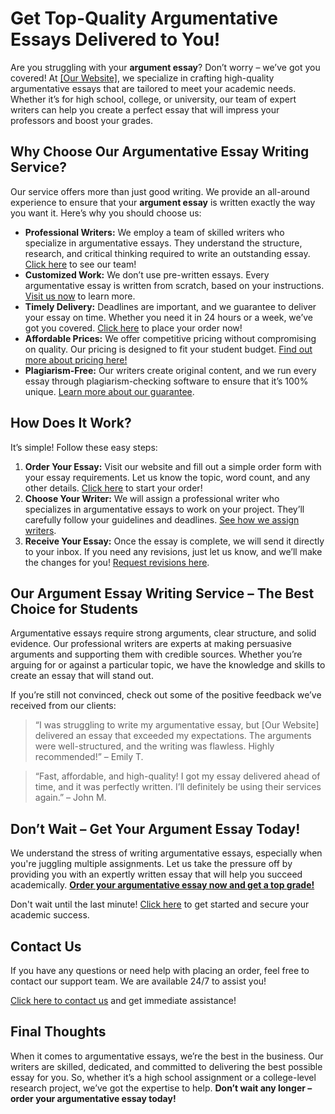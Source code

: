 # Get Top-Quality Argumentative Essays Delivered to You!

Are you struggling with your **argument essay**? Don’t worry – we’ve got you covered! At [[Our Website]](https://tinyurl.com/topessay?keyword=argument+essay), we specialize in crafting high-quality argumentative essays that are tailored to meet your academic needs. Whether it’s for high school, college, or university, our team of expert writers can help you create a perfect essay that will impress your professors and boost your grades.

## Why Choose Our Argumentative Essay Writing Service?

Our service offers more than just good writing. We provide an all-around experience to ensure that your **argument essay** is written exactly the way you want it. Here’s why you should choose us:

- **Professional Writers:** We employ a team of skilled writers who specialize in argumentative essays. They understand the structure, research, and critical thinking required to write an outstanding essay. [Click here](https://tinyurl.com/topessay?keyword=argument+essay) to see our team!
- **Customized Work:** We don’t use pre-written essays. Every argumentative essay is written from scratch, based on your instructions. [Visit us now](https://tinyurl.com/topessay?keyword=argument+essay) to learn more.
- **Timely Delivery:** Deadlines are important, and we guarantee to deliver your essay on time. Whether you need it in 24 hours or a week, we’ve got you covered. [Click here](https://tinyurl.com/topessay?keyword=argument+essay) to place your order now!
- **Affordable Prices:** We offer competitive pricing without compromising on quality. Our pricing is designed to fit your student budget. [Find out more about pricing here!](https://tinyurl.com/topessay?keyword=argument+essay)
- **Plagiarism-Free:** Our writers create original content, and we run every essay through plagiarism-checking software to ensure that it’s 100% unique. [Learn more about our guarantee](https://tinyurl.com/topessay?keyword=argument+essay).

## How Does It Work?

It’s simple! Follow these easy steps:

1. **Order Your Essay:** Visit our website and fill out a simple order form with your essay requirements. Let us know the topic, word count, and any other details. [Click here](https://tinyurl.com/topessay?keyword=argument+essay) to start your order!
2. **Choose Your Writer:** We will assign a professional writer who specializes in argumentative essays to work on your project. They’ll carefully follow your guidelines and deadlines. [See how we assign writers](https://tinyurl.com/topessay?keyword=argument+essay).
3. **Receive Your Essay:** Once the essay is complete, we will send it directly to your inbox. If you need any revisions, just let us know, and we’ll make the changes for you! [Request revisions here](https://tinyurl.com/topessay?keyword=argument+essay).

## Our Argument Essay Writing Service – The Best Choice for Students

Argumentative essays require strong arguments, clear structure, and solid evidence. Our professional writers are experts at making persuasive arguments and supporting them with credible sources. Whether you’re arguing for or against a particular topic, we have the knowledge and skills to create an essay that will stand out.

If you’re still not convinced, check out some of the positive feedback we’ve received from our clients:

> “I was struggling to write my argumentative essay, but [Our Website] delivered an essay that exceeded my expectations. The arguments were well-structured, and the writing was flawless. Highly recommended!” – Emily T.

> “Fast, affordable, and high-quality! I got my essay delivered ahead of time, and it was perfectly written. I’ll definitely be using their services again.” – John M.

## Don’t Wait – Get Your Argument Essay Today!

We understand the stress of writing argumentative essays, especially when you're juggling multiple assignments. Let us take the pressure off by providing you with an expertly written essay that will help you succeed academically. **[Order your argumentative essay now and get a top grade!](https://tinyurl.com/topessay?keyword=argument+essay)**

Don't wait until the last minute! [Click here](https://tinyurl.com/topessay?keyword=argument+essay) to get started and secure your academic success.

## Contact Us

If you have any questions or need help with placing an order, feel free to contact our support team. We are available 24/7 to assist you!

[Click here to contact us](https://tinyurl.com/topessay?keyword=argument+essay) and get immediate assistance!

## Final Thoughts

When it comes to argumentative essays, we’re the best in the business. Our writers are skilled, dedicated, and committed to delivering the best possible essay for you. So, whether it’s a high school assignment or a college-level research project, we’ve got the expertise to help. **Don’t wait any longer – order your argumentative essay today!**
